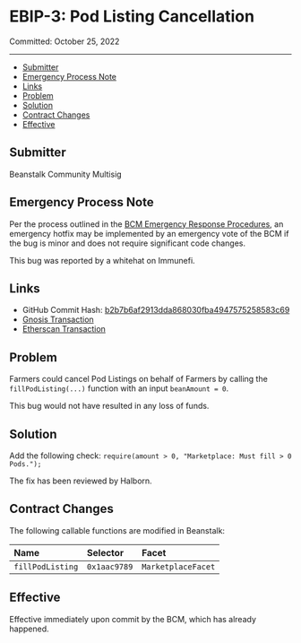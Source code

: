 # EBIP-3: Pod Listing Cancellation

Committed: October 25, 2022

---

- [Submitter](#submitter)
- [Emergency Process Note](#emergency-process-note)
- [Links](#links)
- [Problem](#problem)
- [Solution](#solution)
- [Contract Changes](#contract-changes)
- [Effective](#effective)

## Submitter

Beanstalk Community Multisig

## Emergency Process Note

Per the process outlined in the [BCM Emergency Response Procedures](https://docs.bean.money/governance/beanstalk/bcm-process#emergency-response-procedures), an emergency hotfix may be implemented by an emergency vote of the BCM if the bug is minor and does not require significant code changes.

This bug was reported by a whitehat on Immunefi.

## Links

- GitHub Commit Hash: [b2b7b6af2913dda868030fba4947575258583c69](https://github.com/BeanstalkFarms/Beanstalk/commit/b2b7b6af2913dda868030fba4947575258583c69)
- [Gnosis Transaction](https://gnosis-safe.io/app/eth:0xa9bA2C40b263843C04d344727b954A545c81D043/transactions/multisig_0xa9bA2C40b263843C04d344727b954A545c81D043_0xdac18161b1a78020e715360658d391ff442fed8ed43cd959516e4d05669f52e9)
- [Etherscan Transaction](https://etherscan.io/tx/0xaa7cef4a18a4ec997ad045bc68210606d0f69b4da6e9837107dcb43363f2f39a)

## Problem

Farmers could cancel Pod Listings on behalf of Farmers by calling the `fillPodListing(...)` function with an input `beanAmount = 0`.

This bug would not have resulted in any loss of funds.

## Solution

Add the following check: `require(amount > 0, "Marketplace: Must fill > 0 Pods.");`

The fix has been reviewed by Halborn.

## **Contract Changes**

The following callable functions are modified in Beanstalk:

| Name             | Selector     | Facet              |
|:-----------------|:-------------|:-------------------|
| `fillPodListing` | `0x1aac9789` | `MarketplaceFacet` |

## Effective

Effective immediately upon commit by the BCM, which has already happened.
